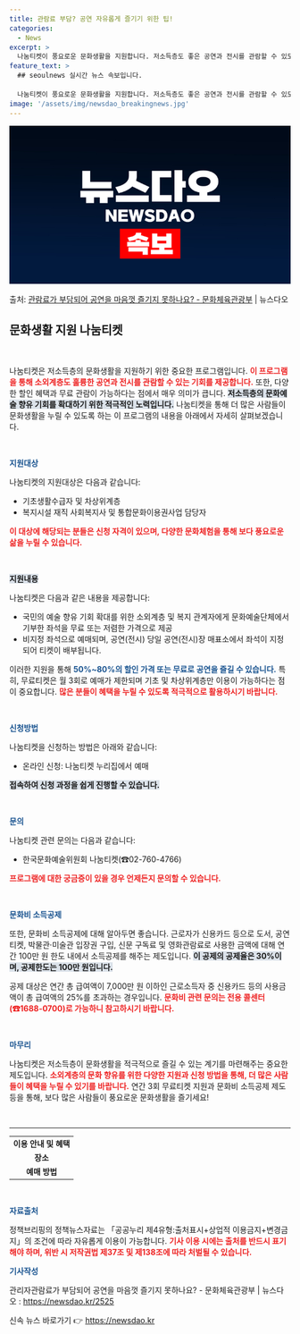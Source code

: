 ```yaml
---
title: 관람료 부담? 공연 자유롭게 즐기기 위한 팁!
categories:
  - News
excerpt: >
  나눔티켓이 풍요로운 문화생활을 지원합니다. 저소득층도 좋은 공연과 전시를 관람할 수 있도록 할인 혜택과 무료…
feature_text: >
  ## seoulnews 실시간 뉴스 속보입니다.

  나눔티켓이 풍요로운 문화생활을 지원합니다. 저소득층도 좋은 공연과 전시를 관람할 수 있도록 할인 혜택과 무료…
image: '/assets/img/newsdao_breakingnews.jpg'
---
```


![뉴스다오 속보](/assets/img/newsdao_breakingnews.jpg)

<p>출처: <a href="https://newsdao.kr/2525" rel="dofollow">관람료가 부담되어 공연을 마음껏 즐기지 못하나요? - 문화체육관광부</a> | 뉴스다오</p>

<h2 data-ke-size="size26">문화생활 지원 나눔티켓</h2>

<p data-ke-size="size16">&nbsp;</p>

나눔티켓은 저소득층의 문화생활을 지원하기 위한 중요한 프로그램입니다. <b><span style="color: #ee2323;">이 프로그램을 통해 소외계층도 훌륭한 공연과 전시를 관람할 수 있는 기회를 제공합니다.</span></b> 또한, 다양한 할인 혜택과 무료 관람이 가능하다는 점에서 매우 의미가 큽니다. <b><span style="background-color: #21538527;">저소득층의 문화예술 향유 기회를 확대하기 위한 적극적인 노력입니다.</span></b> 나눔티켓을 통해 더 많은 사람들이 문화생활을 누릴 수 있도록 하는 이 프로그램의 내용을 아래에서 자세히 살펴보겠습니다.

<p data-ke-size="size16">&nbsp;</p>

<b><span style="color: #1a5490;">지원대상</span></b>

나눔티켓의 지원대상은 다음과 같습니다:
- 기초생활수급자 및 차상위계층
- 복지시설 재직 사회복지사 및 통합문화이용권사업 담당자

<b><span style="color: #ee2323;">이 대상에 해당되는 분들은 신청 자격이 있으며, 다양한 문화체험을 통해 보다 풍요로운 삶을 누릴 수 있습니다.</span></b>

<p data-ke-size="size16">&nbsp;</p>

<b><span style="background-color: #21538527;">지원내용</span></b>

나눔티켓은 다음과 같은 내용을 제공합니다:
- 국민의 예술 향유 기회 확대를 위한 소외계층 및 복지 관계자에게 문화예술단체에서 기부한 좌석을 무료 또는 저렴한 가격으로 제공
- 비지정 좌석으로 예매되며, 공연(전시) 당일 공연(전시)장 매표소에서 좌석이 지정되어 티켓이 배부됩니다.

이러한 지원을 통해 <b><span style="color: #1a5490;">50%~80%의 할인 가격 또는 무료로 공연을 즐길 수 있습니다.</span></b> 특히, 무료티켓은 월 3회로 예매가 제한되며 기초 및 차상위계층만 이용이 가능하다는 점이 중요합니다. <b><span style="color: #ee2323;">많은 분들이 혜택을 누릴 수 있도록 적극적으로 활용하시기 바랍니다.</span></b>

<p data-ke-size="size16">&nbsp;</p>

<b><span style="color: #1a5490;">신청방법</span></b>

나눔티켓을 신청하는 방법은 아래와 같습니다:
- 온라인 신청: 나눔티켓 누리집에서 예매

<b><span style="background-color: #21538527;">접속하여 신청 과정을 쉽게 진행할 수 있습니다.</span></b>

<p data-ke-size="size16">&nbsp;</p>

<b><span style="color: #1a5490;">문의</span></b>

나눔티켓 관련 문의는 다음과 같습니다:
- 한국문화예술위원회 나눔티켓(☎02-760-4766)

<b><span style="color: #ee2323;">프로그램에 대한 궁금증이 있을 경우 언제든지 문의할 수 있습니다.</span></b>

<p data-ke-size="size16">&nbsp;</p>

<b><span style="color: #1a5490;">문화비 소득공제</span></b>

또한, 문화비 소득공제에 대해 알아두면 좋습니다. 근로자가 신용카드 등으로 도서, 공연티켓, 박물관·미술관 입장권 구입, 신문 구독료 및 영화관람료로 사용한 금액에 대해 연간 100만 원 한도 내에서 소득공제를 해주는 제도입니다. <b><span style="background-color: #21538527;">이 공제의 공제율은 30%이며, 공제한도는 100만 원입니다.</span></b> 

공제 대상은 연간 총 급여액이 7,000만 원 이하인 근로소득자 중 신용카드 등의 사용금액이 총 급여액의 25%를 초과하는 경우입니다. <b><span style="color: #ee2323;">문화비 관련 문의는 전용 콜센터(☎1688-0700)로 가능하니 참고하시기 바랍니다.</span></b>

<p data-ke-size="size16">&nbsp;</p>

<b><span style="color: #1a5490;">마무리</span></b>

나눔티켓은 저소득층이 문화생활을 적극적으로 즐길 수 있는 계기를 마련해주는 중요한 제도입니다. <b><span style="color: #ee2323;">소외계층의 문화 향유를 위한 다양한 지원과 신청 방법을 통해, 더 많은 사람들이 혜택을 누릴 수 있기를 바랍니다.</span></b> 연간 3회 무료티켓 지원과 문화비 소득공제 제도 등을 통해, 보다 많은 사람들이 풍요로운 문화생활을 즐기세요!

<p data-ke-size="size16">&nbsp;</p>

<hr>

<table>
  <tr>
    <td style="text-align: center; height: 17px;"><b>이용 안내 및 혜택</b></td>
  </tr>
  <tr>
    <td style="text-align: center; height: 17px;"><b>장소</b></td>
  </tr>
  <tr>
    <td style="text-align: center; height: 17px;"><b>예매 방법</b></td>
  </tr>
</table>

<p data-ke-size="size16">&nbsp;</p>

<b><span style="color: #1a5490;">자료출처</span></b>

정책브리핑의 정책뉴스자료는 「공공누리 제4유형:출처표시+상업적 이용금지+변경금지」의 조건에 따라 자유롭게 이용이 가능합니다. <b><span style="color: #ee2323;">기사 이용 시에는 출처를 반드시 표기해야 하며, 위반 시 저작권법 제37조 및 제138조에 따라 처벌될 수 있습니다.</span></b>

<b><span style="color: #1a5490;">기사작성</span></b>

관리자관람료가 부담되어 공연을 마음껏 즐기지 못하나요? - 문화체육관광부 | 뉴스다오  : <a href="https://newsdao.kr/2525">https://newsdao.kr/2525</a> 

신속 뉴스 바로가기 👉 <a href="https://newsdao.kr" rel="dofollow">https://newsdao.kr</a>


